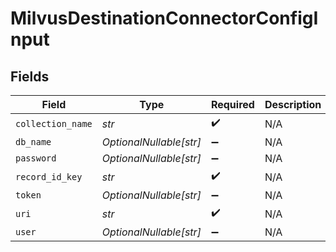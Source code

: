 # MilvusDestinationConnectorConfigInput


## Fields

| Field                   | Type                    | Required                | Description             |
| ----------------------- | ----------------------- | ----------------------- | ----------------------- |
| `collection_name`       | *str*                   | :heavy_check_mark:      | N/A                     |
| `db_name`               | *OptionalNullable[str]* | :heavy_minus_sign:      | N/A                     |
| `password`              | *OptionalNullable[str]* | :heavy_minus_sign:      | N/A                     |
| `record_id_key`         | *str*                   | :heavy_check_mark:      | N/A                     |
| `token`                 | *OptionalNullable[str]* | :heavy_minus_sign:      | N/A                     |
| `uri`                   | *str*                   | :heavy_check_mark:      | N/A                     |
| `user`                  | *OptionalNullable[str]* | :heavy_minus_sign:      | N/A                     |